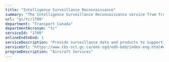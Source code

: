 ```yaml
---
title: "Intelligence Surveillance Reconnaissance"
summary: "The Intelligence Surveillance Reconnaissance service from Transport Canada is available end-to-end online, according to the GC Service Inventory."
url: "gc/tc/1700"
department: "Transport Canada"
departmentAcronym: "tc"
serviceId: "1700"
onlineEndtoEnd: 1
serviceDescription: "Provide surveillance data and products to support whole of government operations."
serviceUrl: "https://www.tbs-sct.gc.ca/ems-sgd/edb-bdd/index-eng.html#orgs/program/TC-BTW06/infograph/intro"
programDescription: "Aircraft Services"
---
```

